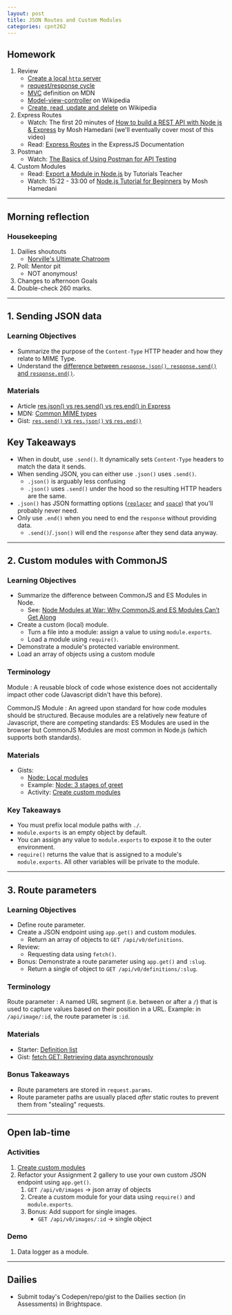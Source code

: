 ```yaml
---
layout: post
title: JSON Routes and Custom Modules
categories: cpnt262
---
```


## Homework
1. Review
    - [Create a local `http` server](https://gist.github.com/acidtone/4f96eefab57e9ab8d2ec4e21f6029be3)
    - [request/response cycle](https://medium.com/@jen_strong/the-request-response-cycle-of-the-web-1b7e206e9047)
    - [MVC](https://developer.mozilla.org/en-US/docs/Glossary/MVC) definition on MDN
    - [Model-view-controller](https://en.wikipedia.org/wiki/Model%E2%80%93view%E2%80%93controller) on Wikipedia
    - [Create, read, update and delete](https://en.wikipedia.org/wiki/Create,_read,_update_and_delete) on Wikipedia
2. Express Routes
    - Watch: The first 20 minutes of [How to build a REST API with Node js & Express](https://youtu.be/pKd0Rpw7O48) by Mosh Hamedani (we'll eventually cover most of this video)
    - Read: [Express Routes](https://expressjs.com/en/guide/routing.html) in the ExpressJS Documentation
3. Postman
    - Watch: [The Basics of Using Postman for API Testing](https://youtu.be/t5n07Ybz7yI)
4. Custom Modules
    - Read: [Export a Module in Node.js](https://www.tutorialsteacher.com/nodejs/nodejs-module-exports) by Tutorials Teacher
    - Watch: 15:22 - 33:00 of [Node.js Tutorial for Beginners](https://www.youtube.com/watch?v=TlB_eWDSMt4&t=922s) by Mosh Hamedani

---

## Morning reflection
### Housekeeping
1. Dailies shoutouts
    - [Norville's Ultimate Chatroom](https://ultimate-chatroom.herokuapp.com/)
2. Poll: Mentor pit
    - NOT anonymous!
3. Changes to afternoon Goals
4. Double-check 260 marks.

---

## 1. Sending JSON data
### Learning Objectives
- Summarize the purpose of the `Content-Type` HTTP header and how they relate to MIME Type.
- Understand the [difference between `response.json()`, `response.send()` and `response.end()`](https://blog.fullstacktraining.com/res-json-vs-res-send-vs-res-end-in-express/).

### Materials
- Article [res.json() vs res.send() vs res.end() in Express](https://blog.fullstacktraining.com/res-json-vs-res-send-vs-res-end-in-express/)
- MDN: [Common MIME types](https://developer.mozilla.org/en-US/docs/Web/HTTP/Basics_of_HTTP/MIME_types/Common_types)
- Gist: [`res.send()` vs `res.json()` vs `res.end()`](https://gist.github.com/acidtone/df91c6276e69ae3726e3f8b39223ceec)

## Key Takeaways
- When in doubt, use `.send()`. It dynamically sets `Content-Type` headers to match the data it sends.
- When sending JSON, you can either use `.json()` uses `.send()`.
  - `.json()` is arguably less confusing
  - `.json()` uses `.send()` under the hood so the resulting HTTP headers are the same. 
- `.json()` has JSON formatting options ([`replacer`](https://developer.mozilla.org/en-US/docs/Web/JavaScript/Reference/Global_Objects/JSON/stringify#the_replacer_parameter) and [`space`](https://developer.mozilla.org/en-US/docs/Web/JavaScript/Reference/Global_Objects/JSON/stringify#the_space_argument)) that you'll probably never need.
- Only use `.end()` when you need to end the `response` without providing data. 
  - `.send()`/`.json()` will end the `response` after they send data anyway.

---

## 2. Custom modules with CommonJS
### Learning Objectives
- Summarize the difference between CommonJS and ES Modules in Node.
  - See: [Node Modules at War: Why CommonJS and ES Modules Can’t Get Along](https://redfin.engineering/node-modules-at-war-why-commonjs-and-es-modules-cant-get-along-9617135eeca1)
- Create a custom (local) module.
  - Turn a file into a module: assign a value to using `module.exports`.
  - Load a module using `require()`.
- Demonstrate a module's protected variable environment.
- Load an array of objects using a custom module 

### Terminology
Module
: A reusable block of code whose existence does not accidentally impact other code (Javascript didn't have this before).

CommonJS Module
: An agreed upon standard for how code modules should be structured. Because modules are a relatively new feature of Javascript, there are competing standards: ES Modules are used in the browser but CommonJS Modules are most common in Node.js (which supports both standards).

### Materials
- Gists:
  - [Node: Local modules](https://gist.github.com/acidtone/4dd61a189ef934a76df8efde14738dfe)
  - Example: [Node: 3 stages of greet](https://gist.github.com/acidtone/7ab0bd9d11f8d85a39fe185d2fb0a065)
  - Activity: [Create custom modules](https://gist.github.com/acidtone/ebdc01c9fe3516f6d34fd3ff1249349c)

### Key Takeaways
- You must prefix local module paths with `./`.
- `module.exports` is an empty object by default.
- You can assign any value to `module.exports` to expose it to the outer environment.
- `require()` returns the value that is assigned to a module's `module.exports`. All other variables will be private to the module. 

---

## 3. Route parameters
### Learning Objectives
- Define route parameter.
- Create a JSON endpoint using `app.get()` and custom modules.
  - Return an array of objects to `GET /api/v0/definitions`.
- Review: 
  - Requesting data using `fetch()`.
- Bonus: Demonstrate a route parameter using `app.get()` and `:slug`.
  - Return a single of object to `GET /api/v0/definitions/:slug`.

### Terminology
Route parameter
: A named URL segment (i.e. between or after a `/`) that is used to capture values based on their position in a URL. Example: in `/api/image/:id`, the route parameter is `:id`.

### Materials
- Starter: [Definition list](https://github.com/sait-wbdv/in-class/tree/main/w9r/1-definition-starter)
- Gist: [fetch GET: Retrieving data asynchronously](https://gist.github.com/acidtone/33304c82f8d22e9a330003b19a147303)

### Bonus Takeaways
- Route parameters are stored in `request.params`.
- Route parameter paths are usually placed _after_ static routes to prevent them from "stealing" requests.

---

## Open lab-time
### Activities
1. [Create custom modules](https://gist.github.com/acidtone/ebdc01c9fe3516f6d34fd3ff1249349c)
2. Refactor your Assignment 2 gallery to use your own custom JSON endpoint using `app.get()`.
    1. `GET /api/v0/images` -> json array of objects
    2. Create a custom module for your data using `require()` and `module.exports`.
    3. Bonus: Add support for single images.
        - `GET /api/v0/images/:id` -> single object

### Demo
1. Data logger as a module. 

---

## Dailies
- Submit today's Codepen/repo/gist to the Dailies section (in Assessments) in Brightspace.